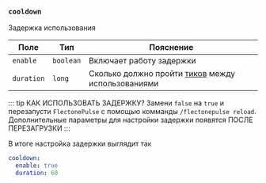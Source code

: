 ### `cooldown`

Задержка использования

| Поле       | Тип       | Пояснение                                                                                                 |
|------------|-----------|-----------------------------------------------------------------------------------------------------------|
| `enable`   | `boolean` | Включает работу задержки                                                                                  |
| `duration` | `long`    | Сколько должно пройти [тиков](https://ru.minecraft.wiki/w/%D0%A2%D0%B0%D0%BA%D1%82) между использованиями |


::: tip КАК ИСПОЛЬЗОВАТЬ ЗАДЕРЖКУ?
Замени `false` на `true` и перезапусти `FlectonePulse` с помощью комманды `/flectonepulse reload`. Дополнительные параметры для настройки задержки появятся ПОСЛЕ ПЕРЕЗАГРУЗКИ
:::

В итоге настройка задержки выглядит так
```yaml
cooldown:
  enable: true
  duration: 60
```
